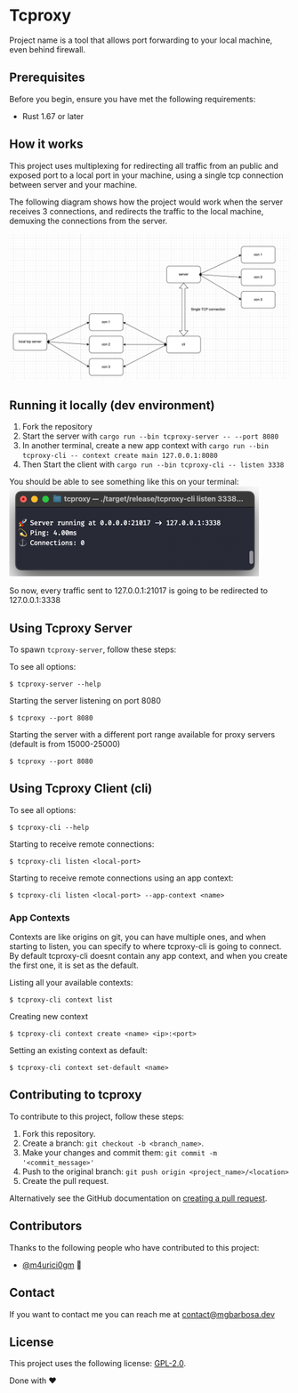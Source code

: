 # Tcproxy

Project name is a tool that allows port forwarding to your local machine, even behind firewall.

## Prerequisites

Before you begin, ensure you have met the following requirements:
- Rust 1.67 or later

## How it works
This project uses multiplexing for redirecting all traffic from an public and exposed port
to a local port in your machine, using a single tcp connection between server and your machine.

The following diagram shows how the project would work when the server receives 3 connections, and redirects the traffic to the local machine, demuxing 
the connections from the server.

![diagram.png](docs/imgs/diagram.png)

## Running it locally (dev environment)
1. Fork the repository
2. Start the server with ```cargo run --bin tcproxy-server -- --port 8080```
3. In another terminal, create a new app context with ```cargo run --bin tcproxy-cli -- context create main 127.0.0.1:8080```
4. Then Start the client with ```cargo run --bin tcproxy-cli -- listen 3338```

You should be able to see something like this on your terminal:
![terminal-screenshot.png](docs/imgs/terminal-screenshot.png)

So now, every traffic sent to 127.0.0.1:21017 is going to be redirected
to 127.0.0.1:3338

## Using Tcproxy Server

To spawn  ```tcproxy-server```, follow these steps:

To see all options:
```
$ tcproxy-server --help
```

Starting the server listening on port 8080

```
$ tcproxy --port 8080
```

Starting the server with a different port range available for proxy servers (default is from 15000-25000)
```
$ tcproxy --port 8080
```

## Using Tcproxy Client (cli)

To see all options:
```
$ tcproxy-cli --help
```

Starting to receive remote connections:
```
$ tcproxy-cli listen <local-port>
```

Starting to receive remote connections using an app context:
```
$ tcproxy-cli listen <local-port> --app-context <name>
```

### App Contexts
Contexts are like origins on git, you can have multiple ones, and when starting to listen,
you can specify to where tcproxy-cli is going to connect. By default tcproxy-cli doesnt
contain any app context, and when you create the first one, it is set as the default.

Listing all your available contexts:
```
$ tcproxy-cli context list
```

Creating new context
```
$ tcproxy-cli context create <name> <ip>:<port>
```

Setting an existing context as default:
```
$ tcproxy-cli context set-default <name>
```

## Contributing to tcproxy
To contribute to this project, follow these steps:

1. Fork this repository.
2. Create a branch: `git checkout -b <branch_name>`.
3. Make your changes and commit them: `git commit -m '<commit_message>'`
4. Push to the original branch: `git push origin <project_name>/<location>`
5. Create the pull request.

Alternatively see the GitHub documentation on [creating a pull request](https://help.github.com/en/github/collaborating-with-issues-and-pull-requests/creating-a-pull-request).

## Contributors

Thanks to the following people who have contributed to this project:

* [@m4urici0gm](https://github.com/m4urici0gm) 📖

## Contact

If you want to contact me you can reach me at contact@mgbarbosa.dev

## License
<!--- If you're not sure which open license to use see https://choosealicense.com/--->

This project uses the following license: [GPL-2.0](https://github.com/M4urici0GM/tcproxy/blob/main/LICENSE.md).

Done with :heart: